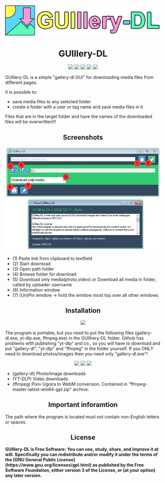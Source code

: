 <p align="center"><a href="https://github.com/testertv"><img src="https://raw.githubusercontent.com/testertv/guillery-dl.github.io/main/title.png?raw=true"></a></p> 

<h1 align="center"><b>GUIllery-DL</b></h1>

<p align="center">        
<a href="https://www.gnu.org/licenses/gpl-3.0" alt="License: GPLv3"><img src="https://img.shields.io/badge/License-GPLv3-brightgreen.svg"></a>  
<a href="" alt=""><img src="https://img.shields.io/badge/Platform-Windows-brightgreen.svg"></a>
<a href="" alt=""><img src="https://img.shields.io/badge/SW--Kind-Portable-orange"></a>
<a href="" alt=""><img src="https://img.shields.io/badge/Language-Visual%20Basic%20.NET%20-brightgreen"></a> 
<a href="" alt=""><img src="https://img.shields.io/badge/Version-2022.12.17-blue"></a>
</p><p align="center">
        

GUIllery-DL is a simple "gallery-dl GUI" for downloading media files from different pages.

It is possible to: 
- save media files to any selected folder
- create a folder with a user or tag name and save media files in it

Files that are in the target folder and have the names of the downloaded files will be overwritten!!!

<h2 align="center"><b>Screenshots</b></h2>
<p align="center"><a href=""><img src="https://raw.githubusercontent.com/testertv/guillery-dl.github.io/main/img.png?raw=true"></a></p>

- (1) Paste link from clipboard to textfield
- (2) Start download
- (3) Open path folder
- (4) Browse folder for download
- (5) Download only media(photo,video) or Download all media in folder, called by uploader username
- (6) Information window
- (7) (Un)Pin window -> hold the window most top over all other windows

<h2 align="center"><b>Installation</b></h2>

<p align="center"> 
 <a href="https://github.com/testertv/guillery-dl.github.io/raw/main/Releases/GUIllery-DL%20v.2022.12.17.exe" alt="License: GPLv3"><img src="https://img.shields.io/badge/Download-GUIllery--DL-brightgreen.svg" width="250"></a>  
 </p><p align="center">
 
The program is portable, but you need to put the following files (gallery-dl.exe, yt-dlp.exe, ffmpeg.exe) in the GUIllrery-DL folder. Github has problems with publishing "yt-dlp" and co., so you will have to download and put "gallery-dl", "yt-dlp" and "ffmpeg" in the folder yourself. If you ONLY need to download photos/images then you need only "gallery-dl.exe"! 

<p align="center"> 
<a href="https://github.com/mikf/gallery-dl/releases" alt=""><img src="https://img.shields.io/badge/Download-gallery--dl-blue.svg"></a> 
<a href="https://github.com/yt-dlp/yt-dlp/releases" alt=""><img src="https://img.shields.io/badge/Download-YT--DLP-red.svg"></a> 
<a href="https://github.com/BtbN/FFmpeg-Builds/releases" alt=""><img src="https://img.shields.io/badge/Download-ffmpeg-green.svg"></a> 
</p><p align="center">

- (gallery-dl) Photo/Image downloads
- (YT-DLP) Video downloads
- (ffmpeg) Pixiv Ugoira to WebM conversion. Contained in "ffmpeg-master-latest-win64-gpl.zip" archive.


<h2 align="center"><b>Important inforamtion</b></h2>
The path where the program is located must not contain non-English letters or spaces.

<h2 align="center"><b>License</h2>
GUIllery-DL is Free Software: You can use, study, share, and improve it at will. Specifically you can redistribute and/or modify it under the terms of the [GNU General Public License](https://www.gnu.org/licenses/gpl.html) as published by the Free Software Foundation, either version 3 of the License, or (at your option) any later version.
